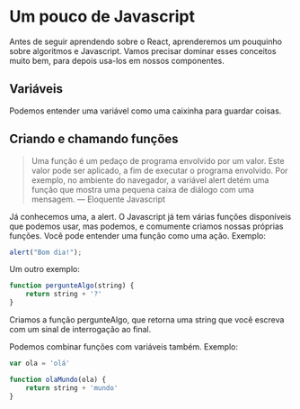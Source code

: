 # Um pouco de Javascript

Antes de seguir aprendendo sobre o React, aprenderemos um pouquinho sobre algoritmos e Javascript. Vamos precisar dominar esses conceitos muito bem, para depois usa-los em nossos componentes.

## Variáveis

Podemos entender uma variável como uma caixinha para guardar coisas.

## Criando e chamando funções

> Uma função é um pedaço de programa envolvido por um valor. Este valor pode ser aplicado, a fim de executar o programa envolvido. Por exemplo, no ambiente do navegador, a variável alert detém uma função que mostra uma pequena caixa de diálogo com uma mensagem.
>— Eloquente Javascript

Já conhecemos uma, a alert. O Javascript já tem várias funções disponíveis que podemos usar, mas podemos, e comumente criamos nossas próprias funções. Você pode entender uma função como uma ação. Exemplo:

```js
alert("Bom dia!");
```

Um outro exemplo:

```js
function pergunteAlgo(string) {
	return string + '?'
}
```

Criamos a função pergunteAlgo, que retorna uma string que você escreva com um sinal de interrogação ao final.

Podemos combinar funções com variáveis também. Exemplo:

```js
var ola = 'olá'

function olaMundo(ola) {
	return string + 'mundo'
}
```

## 
